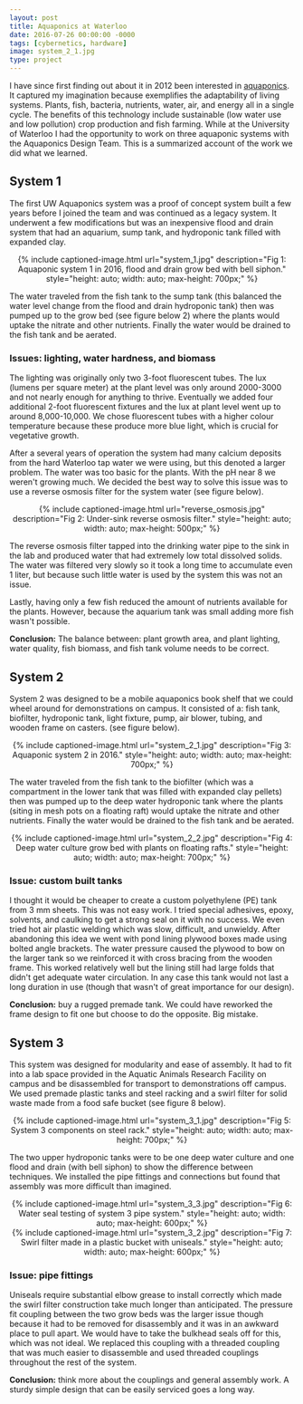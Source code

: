 ```yaml
---
layout: post
title: Aquaponics at Waterloo
date: 2016-07-26 00:00:00 -0000
tags: [cybernetics, hardware]
image: system_2_1.jpg
type: project
---
```

I have since first finding out about it in 2012 been interested in [aquaponics][aquaponics]. It captured my imagination because exemplifies the adaptability of living systems. Plants, fish, bacteria, nutrients, water, air, and energy all in a single cycle. The benefits of this technology include sustainable (low water use and low pollution) crop production and fish farming. While at the University of Waterloo I had the opportunity to work on three aquaponic systems with the Aquaponics Design Team. This is a summarized account of the work we did what we learned.


<h2 class="section-heading">System 1</h2>
<p>The first UW Aquaponics system was a proof of concept system built a few years before I joined the team and was continued as a legacy system. It underwent a few modifications but was an inexpensive flood and drain system that had an aquarium, sump tank, and hydroponic tank filled with expanded clay.</p>
<div style="text-align: center;">
{% include captioned-image.html url="system_1.jpg" description="Fig 1: Aquaponic system 1 in 2016, flood and drain grow bed with bell siphon." style="height: auto; width: auto; max-height: 700px;" %}
</div>

<p>The water traveled from the fish tank to the sump tank (this balanced the water level change from the flood and drain hydroponic tank) then was pumped up to the grow bed (see figure below 2) where the plants would uptake the nitrate and other nutrients. Finally the water would be drained to the fish tank and be aerated.</p>

<h3 class="section-heading">Issues: lighting, water hardness, and biomass</h3>
<p>The lighting was originally only two 3-foot fluorescent tubes. The lux (lumens per square meter) at the plant level was only around 2000-3000 and not nearly enough for anything to thrive. Eventually we added four additional 2-foot fluorescent fixtures and the lux at plant level went up to around 8,000-10,000. We chose fluorescent tubes with a higher colour temperature because these produce more blue light, which is crucial for vegetative growth.</p>
<p>After a several years of operation the system had many calcium deposits from the hard Waterloo tap water we were using, but this denoted a larger problem. The water was too basic for the plants. With the pH near 8 we weren't growing much. We decided the best way to solve this issue was to use a reverse osmosis filter for the system water (see figure below).</p>

<div style="text-align: center;">
{% include captioned-image.html url="reverse_osmosis.jpg" description="Fig 2: Under-sink reverse osmosis filter." style="height: auto; width: auto; max-height: 500px;" %}
</div>

<p>The reverse osmosis filter tapped into the drinking water pipe to the sink in the lab and produced water that had extremely low total dissolved solids. The water was filtered very slowly so it took a long time to accumulate even 1 liter, but because such little water is used by the system this was not an issue.</p>               
<p>Lastly, having only a few fish reduced the amount of nutrients available for the plants. However, because the aquarium tank was small adding more fish wasn't possible.</p>
<p><b>Conclusion:</b> The balance between: plant growth area, and plant lighting, water quality, fish biomass, and fish tank volume needs to be correct.</p>                    

<h2 class="section-heading">System 2</h2>
<p>System 2 was designed to be a mobile aquaponics book shelf that we could wheel around for demonstrations on campus. It consisted of a: fish tank, biofilter, hydroponic tank, light fixture, pump, air blower, tubing, and wooden frame on casters. (see figure below).</p>

<div style="text-align: center;">
{% include captioned-image.html url="system_2_1.jpg" description="Fig 3: Aquaponic system 2 in 2016." style="height: auto; width: auto; max-height: 700px;" %}
</div>

<p>The water traveled from the fish tank to the biofilter (which was a compartment in the lower tank that was filled with expanded clay pellets) then was pumped up to the deep water hydroponic tank where the plants (siting in mesh pots on a floating raft) would uptake the nitrate and other nutrients. Finally the water would be drained to the fish tank and be aerated.</p>
<div style="text-align: center;">
{% include captioned-image.html url="system_2_2.jpg" description="Fig 4: Deep water culture grow bed with plants on floating rafts." style="height: auto; width: auto; max-height: 700px;" %}
</div>

<h3 class="section-heading">Issue: custom built tanks</h3>
<p>I thought it would be cheaper to create a custom polyethylene (PE) tank from 3 mm sheets. This was not easy work. I tried special adhesives, epoxy, solvents, and caulking to get a strong seal on it with no success. We even tried hot air plastic welding which was slow, difficult, and unwieldy. After abandoning this idea we went with pond lining plywood boxes made using bolted angle brackets. The water pressure caused the plywood to bow on the larger tank so we reinforced it with cross bracing from the wooden frame. This worked relatively well but the lining still had large folds that didn't get adequate water circulation. In any case this tank would not last a long duration in use (though that wasn't of great importance for our design).</p>
<p><b>Conclusion:</b> buy a rugged premade tank. We could have reworked the frame design to fit one but choose to do the opposite. Big mistake.</p>

<h2 class="section-heading">System 3</h2>
<p>This system was designed for modularity and ease of assembly. It had to fit into a lab space provided in the Aquatic Animals Research Facility on campus and be disassembled for transport to demonstrations off campus. We used premade plastic tanks and steel racking and a swirl filter for solid waste made from a food safe bucket (see figure 8 below).</p>
<div style="text-align: center;">
{% include captioned-image.html url="system_3_1.jpg" description="Fig 5: System 3 components on steel rack." style="height: auto; width: auto; max-height: 700px;" %}
</div>

<p>The two upper hydroponic tanks were to be one deep water culture and one flood and drain (with bell siphon) to show the difference between techniques. We installed the pipe fittings and connections but found that assembly was more difficult than imagined.</p>

<div style="text-align: center;">
{% include captioned-image.html url="system_3_3.jpg" description="Fig 6: Water seal testing of system 3 pipe system." style="height: auto; width: auto; max-height: 600px;" %}
</div>

<div style="text-align: center;">
{% include captioned-image.html url="system_3_2.jpg" description="Fig 7: Swirl filter made in a plastic bucket with uniseals." style="height: auto; width: auto; max-height: 600px;" %}
</div>

<h3 class="section-heading">Issue: pipe fittings</h3>
<p>Uniseals require substantial elbow grease to install correctly which made the swirl filter construction take much longer than anticipated. The pressure fit coupling between the two grow beds was the larger issue though because it had to be removed for disassembly and it was in an awkward place to pull apart. We would have to take the bulkhead seals off for this, which was not ideal. We replaced this coupling with a threaded coupling that was much easier to disassemble and used threaded couplings throughout the rest of the system.</p>
<p><b>Conclusion:</b> think more about the couplings and general assembly work. A sturdy simple design that can be easily serviced goes a long way.</p>
                    
[aquaponics]: https://en.wikipedia.org/wiki/Aquaponics